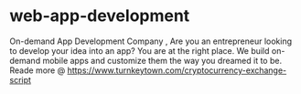 # web-app-development
On-demand App Development Company , Are you an entrepreneur looking to develop your idea into an app? You are at the right place. We build on-demand mobile apps and customize them the way you dreamed it to be.
Reade more @ https://www.turnkeytown.com/cryptocurrency-exchange-script
